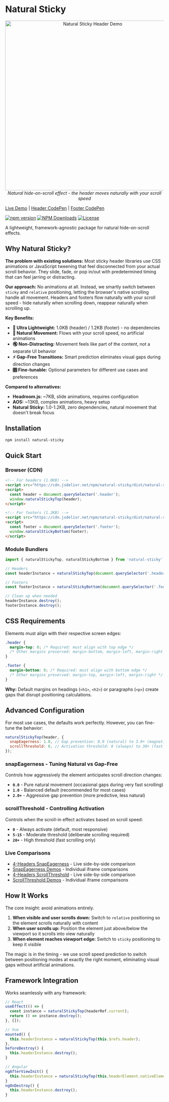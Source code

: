 # Natural Sticky

<div align="center">
  <img src="https://github.kadykov.com/natural-sticky/demo/header-1080p.webp" alt="Natural Sticky Header Demo" width="540" />
  <br>
  <em>Natural hide-on-scroll effect - the header moves naturally with your scroll speed</em>
</div>

[Live Demo](https://github.kadykov.com/natural-sticky/) | [Header CodePen](https://codepen.io/kadykov/pen/emprNoY) | [Footer CodePen](https://codepen.io/kadykov/pen/WbQJQjq)

[![npm version](https://badge.fury.io/js/natural-sticky.svg)](https://badge.fury.io/js/natural-sticky)
[![NPM Downloads](https://img.shields.io/npm/dw/natural-sticky)](https://badge.fury.io/js/natural-sticky)
[![License](https://img.shields.io/npm/l/natural-sticky)](https://opensource.org/licenses/MIT)

A lightweight, framework-agnostic package for natural hide-on-scroll effects.

## Why Natural Sticky?

**The problem with existing solutions:** Most sticky header libraries use CSS animations or JavaScript tweening that feel disconnected from your actual scroll behavior. They slide, fade, or pop in/out with predetermined timing that can feel jarring or distracting.

**Our approach:** No animations at all. Instead, we smartly switch between `sticky` and `relative` positioning, letting the browser's native scrolling handle all movement. Headers and footers flow naturally with your scroll speed - hide naturally when scrolling down, reappear naturally when scrolling up.

**Key Benefits:**

- **🚀 Ultra Lightweight:** 1.0KB (header) / 1.2KB (footer) - no dependencies
- **🎯 Natural Movement:** Flows with your scroll speed, no artificial animations
- **🔇 Non-Distracting:** Movement feels like part of the content, not a separate UI behavior
- **⚡ Gap-Free Transitions:** Smart prediction eliminates visual gaps during direction changes
- **🎛️ Fine-tunable:** Optional parameters for different use cases and preferences

**Compared to alternatives:**

- **Headroom.js:** ~7KB, slide animations, requires configuration
- **AOS:** ~13KB, complex animations, heavy setup
- **Natural Sticky:** 1.0-1.2KB, zero dependencies, natural movement that doesn't break focus

## Installation

```bash
npm install natural-sticky
```

## Quick Start

### Browser (CDN)

```html
<!-- For headers (1.0KB) -->
<script src="https://cdn.jsdelivr.net/npm/natural-sticky/dist/natural-sticky.top.min.js"></script>
<script>
  const header = document.querySelector('.header');
  window.naturalStickyTop(header);
</script>

<!-- For footers (1.2KB) -->
<script src="https://cdn.jsdelivr.net/npm/natural-sticky/dist/natural-sticky.bottom.min.js"></script>
<script>
  const footer = document.querySelector('.footer');
  window.naturalStickyBottom(footer);
</script>
```

### Module Bundlers

```javascript
import { naturalStickyTop, naturalStickyBottom } from 'natural-sticky';

// Headers
const headerInstance = naturalStickyTop(document.querySelector('.header'));

// Footers
const footerInstance = naturalStickyBottom(document.querySelector('.footer'));

// Clean up when needed
headerInstance.destroy();
footerInstance.destroy();
```

## CSS Requirements

Elements must align with their respective screen edges:

```css
.header {
  margin-top: 0; /* Required: must align with top edge */
  /* Other margins preserved: margin-bottom, margin-left, margin-right */
}

.footer {
  margin-bottom: 0; /* Required: must align with bottom edge */
  /* Other margins preserved: margin-top, margin-left, margin-right */
}
```

**Why:** Default margins on headings (`<h1>`, `<h2>`) or paragraphs (`<p>`) create gaps that disrupt positioning calculations.

## Advanced Configuration

For most use cases, the defaults work perfectly. However, you can fine-tune the behavior:

```javascript
naturalStickyTop(header, {
  snapEagerness: 1.0, // Gap prevention: 0.0 (natural) to 3.0+ (magnetic)
  scrollThreshold: 0, // Activation threshold: 0 (always) to 30+ (fast scroll only)
});
```

### snapEagerness - Tuning Natural vs Gap-Free

Controls how aggressively the element anticipates scroll direction changes:

- **`0.0`** - Pure natural movement (occasional gaps during very fast scrolling)
- **`1.0`** - Balanced default (recommended for most cases)
- **`2.0+`** - Aggressive gap prevention (more predictive, less natural)

### scrollThreshold - Controlling Activation

Controls when the scroll-in effect activates based on scroll speed:

- **`0`** - Always activate (default, most responsive)
- **`5-15`** - Moderate threshold (deliberate scrolling required)
- **`20+`** - High threshold (fast scrolling only)

### Live Comparisons

- [4-Headers SnapEagerness](https://github.kadykov.com/natural-sticky/demo/4-headers-comparison.html) - Live side-by-side comparison
- [SnapEagerness Demos](https://github.kadykov.com/natural-sticky/demo/snap-comparison.html) - Individual iframe comparisons
- [4-Headers ScrollThreshold](https://github.kadykov.com/natural-sticky/demo/4-headers-scroll-threshold-comparison.html) - Live side-by-side comparison
- [ScrollThreshold Demos](https://github.kadykov.com/natural-sticky/demo/scroll-threshold-demo.html) - Individual iframe comparisons

## How It Works

The core insight: avoid animations entirely.

1. **When visible and user scrolls down:** Switch to `relative` positioning so the element scrolls naturally with content
2. **When user scrolls up:** Position the element just above/below the viewport so it scrolls into view naturally
3. **When element reaches viewport edge:** Switch to `sticky` positioning to keep it visible

The magic is in the timing - we use scroll speed prediction to switch between positioning modes at exactly the right moment, eliminating visual gaps without artificial animations.

## Framework Integration

Works seamlessly with any framework:

```javascript
// React
useEffect(() => {
  const instance = naturalStickyTop(headerRef.current);
  return () => instance.destroy();
}, []);

// Vue
mounted() {
  this.headerInstance = naturalStickyTop(this.$refs.header);
},
beforeDestroy() {
  this.headerInstance.destroy();
}

// Angular
ngAfterViewInit() {
  this.headerInstance = naturalStickyTop(this.headerElement.nativeElement);
}
ngOnDestroy() {
  this.headerInstance.destroy();
}
```
